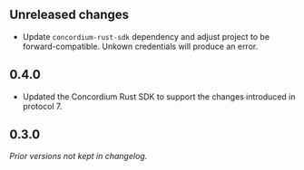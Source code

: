 ## Unreleased changes

- Update `concordium-rust-sdk` dependency and adjust project to be forward-compatible. Unkown credentials will produce an error.

## 0.4.0

- Updated the Concordium Rust SDK to support the changes introduced in protocol 7.

## 0.3.0

*Prior versions not kept in changelog.*
